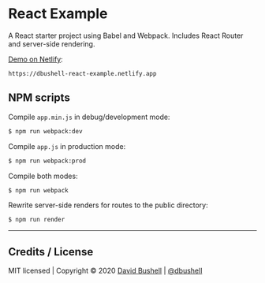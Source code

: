 # React Example

A React starter project using Babel and Webpack. Includes React Router and server-side rendering.

[Demo on Netlify](https://dbushell-react-example.netlify.app):

```
https://dbushell-react-example.netlify.app
```

## NPM scripts

Compile `app.min.js` in debug/development mode:

```sh
$ npm run webpack:dev
```

Compile `app.js` in production mode:

```sh
$ npm run webpack:prod
```

Compile both modes:

```sh
$ npm run webpack
```

Rewrite server-side renders for routes to the public directory:

```sh
$ npm run render
```

* * *

## Credits / License

MIT licensed | Copyright © 2020 [David Bushell](https://dbushell.com) | [@dbushell](https://twitter.com/dbushell)
